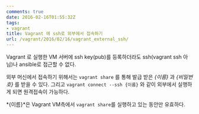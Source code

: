 ```yaml
---
comments: true
date: 2016-02-16T01:55:32Z
tags:
- vagrant
title: Vagrant 에 ssh로 외부에서 접속하기
url: /vagrant/2016/02/16/vagrant_external_ssh/
---
```


Vagrant 로 실행한 VM 서버에 ssh key(pub)를 등록하더라도 ssh(vagrant ssh 아님)나 ansible로 접근할 수 없다.

외부 머신에서 접속하기 위해서는 ```vagrant share``` 를 통해 발급 받은 *{이름}* 과 *{비밀번호}* 를 받을 수 있다.
그리고 ```vagrant connect --ssh {이름}``` 와 같이 외부에서 실행하게 되면 원격접속이 가능하다. 

*{이름}*은 Vagrant VM측에서 ```vagrant share```를 실행하고 있는 동안만 유효하다.
